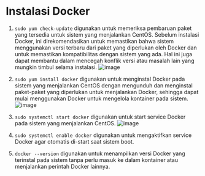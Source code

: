 # Instalasi Docker
1. `sudo yum check-update` digunakan untuk memeriksa pembaruan paket yang tersedia untuk sistem yang menjalankan CentOS. Sebelum instalasi Docker, ini direkomendasikan untuk memastikan bahwa sistem menggunakan versi terbaru dari paket yang diperlukan oleh Docker dan untuk memastikan kompatibilitas dengan sistem yang ada. Hal ini juga dapat membantu dalam mencegah konflik versi atau masalah lain yang mungkin timbul selama instalasi.
   ![image](https://github.com/ivynajohansen/belajar-docker/assets/83331802/0eec7ecc-44b6-488c-9c9d-4fe35f09918b)
2. `sudo yum install docker` digunakan untuk menginstal Docker pada sistem yang menjalankan CentOS dengan mengunduh dan menginstal paket-paket yang diperlukan untuk menjalankan Docker, sehingga dapat mulai menggunakan Docker untuk mengelola kontainer pada sistem.
   ![image](https://github.com/ivynajohansen/belajar-docker/assets/83331802/a434c62b-fc18-4610-923c-c713b5202ee0)

3. `sudo systemctl start docker` digunakan untuk start service Docker pada sistem yang menjalankan CentOS.
   ![image](https://github.com/ivynajohansen/belajar-docker/assets/83331802/0aefc247-3c26-47aa-bff7-4f1edb409122)

5. `sudo systemctl enable docker` digunakan untuk mengaktifkan service Docker agar otomatis di-start saat sistem boot.
6. `docker --version` digunakan untuk menampilkan versi Docker yang terinstal pada sistem tanpa perlu masuk ke dalam kontainer atau menjalankan perintah Docker lainnya.
